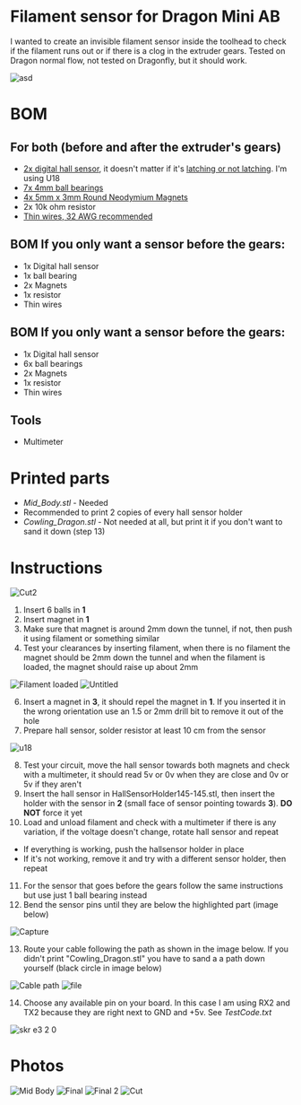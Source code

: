 # Filament sensor for Dragon Mini AB
I wanted to create an invisible filament sensor inside the toolhead to check if the filament runs out or if there is a clog in the extruder gears. Tested on Dragon normal flow, not tested on Dragonfly, but it should work.

![asd](https://user-images.githubusercontent.com/67475249/132254078-3706d5db-6af6-4ea0-96f7-3bd99b3e7835.jpeg)

# BOM
## For both (before and after the extruder's gears)
- [2x digital hall sensor](http://aliexpress.com/item/32312432947.html), it doesn't matter if it's [latching or not latching](https://maker.pro/arduino/tutorial/how-to-use-a-hall-effect-sensor-with-arduino). I'm using U18
- [7x 4mm ball bearings](http://www.aliexpress.com/item/1005002383413769.html)
- [4x 5mm x 3mm Round Neodymium Magnets](https://www.aliexpress.com/item/1005002226737225.html)
- 2x 10k ohm resistor
- [Thin wires, 32 AWG recommended](https://www.aliexpress.com/item/32882386535.html)

## BOM If you only want a sensor before the gears:
- 1x Digital hall sensor
- 1x ball bearing
- 2x Magnets
- 1x resistor
- Thin wires

## BOM If you only want a sensor before the gears:
- 1x Digital hall sensor
- 6x ball bearings
- 2x Magnets
- 1x resistor
- Thin wires

## Tools
- Multimeter

# Printed parts
- _Mid_Body.stl_ - Needed
- Recommended to print 2 copies of every hall sensor holder
- _Cowling_Dragon.stl_ - Not needed at all, but print it if you don't want to sand it down (step 13)

# Instructions
![Cut2](https://user-images.githubusercontent.com/67475249/132077526-349f1146-a096-41ef-b85d-1fae97070d25.png)
1. Insert 6 balls in **1**
2. Insert magnet in **1**
3. Make sure that magnet is around 2mm down the tunnel, if not, then push it using filament or something similar
4. Test your clearances by inserting filament, when there is no filament the magnet should be 2mm down the tunnel and when the filament is loaded, the magnet should raise up about 2mm

![Filament loaded](https://user-images.githubusercontent.com/67475249/132095333-1b69d459-0445-4db0-bcaa-d3d98d68a5bc.PNG)
![Untitled](https://user-images.githubusercontent.com/67475249/132095385-33e1fe7b-fb2e-4527-8164-fc9859a71c98.png)

6. Insert a magnet in **3**, it should repel the magnet in **1**. If you inserted it in the wrong orientation use an 1.5 or 2mm drill bit to remove it out of the hole
7. Prepare hall sensor, solder resistor at least 10 cm from the sensor

 ![u18](https://user-images.githubusercontent.com/67475249/132078144-125efee8-cbf2-4fad-b4a4-a07cc85edf7b.PNG)
 
8. Test your circuit, move the hall sensor towards both magnets and check with a multimeter, it should read 5v or 0v when they are close and 0v or 5v if they aren't 
9. Insert the hall sensor in HallSensorHolder145-145.stl, then insert the holder with the sensor in **2** (small face of sensor pointing towards **3**). **DO NOT** force it yet
10. Load and unload filament and check with a multimeter if there is any variation, if the voltage doesn't change, rotate hall sensor and repeat
   * If everything is working, push the hallsensor holder in place
   * If it's not working, remove it and try with a different sensor holder, then repeat
11. For the sensor that goes before the gears follow the same instructions but use just 1 ball bearing instead
12. Bend the sensor pins until they are below the highlighted part (image below)

![Capture](https://user-images.githubusercontent.com/67475249/132079892-3765e3a6-2719-4336-a23c-b147f8357271.PNG)

13. Route your cable following the path as shown in the image below. If you didn't print "Cowling_Dragon.stl" you have to sand a a path down yourself (black circle in image below)

![Cable path](https://user-images.githubusercontent.com/67475249/132078872-913ee597-7d4d-4c8c-8d2f-637c7ced4135.jpeg)
![file](https://user-images.githubusercontent.com/67475249/132079048-aeaa3e7a-c9e1-4481-bddb-add37ee8c292.PNG)

14. Choose any available pin on your board. In this case I am using RX2 and TX2 because they are right next to GND and +5v. See _TestCode.txt_
 
 ![skr e3 2 0](https://user-images.githubusercontent.com/67475249/132079748-d0abf244-5354-479a-8e0c-bf18af6764ff.png)

# Photos
![Mid Body](https://user-images.githubusercontent.com/67475249/131930646-4e525b9a-e959-4d66-a8ba-3105bf5979fa.png)
![Final](https://user-images.githubusercontent.com/67475249/131932295-15f4ab81-08fd-4978-9525-03dfe47383a3.jpeg)
![Final 2](https://user-images.githubusercontent.com/67475249/131932313-80a32543-3dc1-4280-85ae-4797c5f7eb73.jpeg)
![Cut](https://user-images.githubusercontent.com/67475249/131930642-4eed7b00-6c50-4ca0-8c28-58445fdcd040.png)
